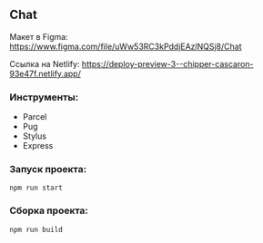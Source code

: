 ## Chat

Макет в Figma: https://www.figma.com/file/uWw53RC3kPddjEAzlNQSj8/Chat

Ссылка на Netlify: https://deploy-preview-3--chipper-cascaron-93e47f.netlify.app/

### Инструменты:
* Parcel
* Pug
* Stylus
* Express

### Запуск проекта:
```
npm run start
```
### Сборка проекта:
```
npm run build
```

